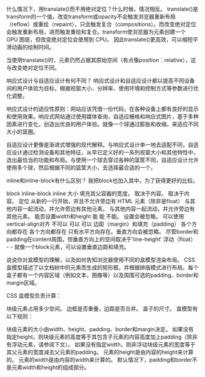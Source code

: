 什么情况下，用translate()而不用绝对定位？什么时候，情况相反。
translate()是transform的一个值。改变transform或opacity不会触发浏览器重新布局（reflow）或重绘（repaint），只会触发复合（compositions）。而改变绝对定位会触发重新布局，进而触发重绘和复合。transform使浏览器为元素创建一个 GPU 图层，但改变绝对定位会使用到 CPU。 因此translate()更高效，可以缩短平滑动画的绘制时间。

当使用translate()时，元素仍然占据其原始空间（有点像position：relative），这与改变绝对定位不同。

响应式设计与自适应设计有何不同？
响应式设计和自适应设计都以提高不同设备间的用户体验为目标，根据视窗大小、分辨率、使用环境和控制方式等参数进行优化调整。

响应式设计的适应性原则：网站应该凭借一份代码，在各种设备上都有良好的显示和使用效果。响应式网站通过使用媒体查询，自适应栅格和响应式图片，基于多种因素进行变化，创造出优良的用户体验。就像一个球通过膨胀和收缩，来适应不同大小的篮圈。

自适应设计更像是渐进式增强的现代解释。与响应式设计单一地去适配不同，自适应设计通过检测设备和其他特征，从早已定义好的一系列视窗大小和其他特性中，选出最恰当的功能和布局。与使用一个球去穿过各种的篮筐不同，自适应设计允许使用多个球，然后根据不同的篮筐大小，去选择最合适的一个。

inline和inline-block有什么区别？
我把block也加入其中，为了获得更好的比较。

block	inline-block	inline
大小	填充其父容器的宽度。	取决于内容。	取决于内容。
定位	从新的一行开始，并且不允许旁边有 HTML 元素（除非是float）	与其他内容一起流动，并允许旁边有其他元素。	与其他内容一起流动，并允许旁边有其他元素。
能否设置width和height	能	能	不能。 设置会被忽略。
可以使用vertical-align对齐	不可以	可以	可以
边距（margin）和填充（padding）	各个方向都存在	各个方向都存在	只有水平方向存在。垂直方向会被忽略。 尽管border和padding在content周围，但垂直方向上的空间取决于'line-height'
浮动（float）	-	-	就像一个block元素，可以设置垂直边距和填充。

说说你对盒模型的理解，以及如何告知浏览器使用不同的盒模型渲染布局。
CSS 盒模型描述了以文档树中的元素而生成的矩形框，并根据排版模式进行布局。每个盒子都有一个内容区域（例如文本，图像等）以及周围可选的padding、border和margin区域。

CSS 盒模型负责计算：

块级元素占用多少空间。
边框是否重叠，边距是否合并。
盒子的尺寸。
盒模型有以下规则：

块级元素的大小由width、height、padding、border和margin决定。
如果没有指定height，则块级元素的高度等于其包含子元素的内容高度加上padding（除非有浮动元素，请参阅下文）。
如果没有指定width，则非浮动块级元素的宽度等于其父元素的宽度减去父元素的padding。
元素的height是由内容的height来计算的。
元素的width是由内容的width来计算的。
默认情况下，padding和border不是元素width和height的组成部分。